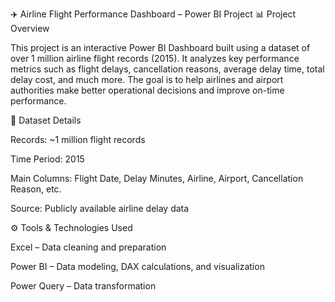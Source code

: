 ✈️ Airline Flight Performance Dashboard – Power BI Project
📊 Project Overview

This project is an interactive Power BI Dashboard built using a dataset of over 1 million airline flight records (2015).
It analyzes key performance metrics such as flight delays, cancellation reasons, average delay time, total delay cost, and much more.
The goal is to help airlines and airport authorities make better operational decisions and improve on-time performance.

📁 Dataset Details

Records: ~1 million flight records

Time Period: 2015

Main Columns: Flight Date, Delay Minutes, Airline, Airport, Cancellation Reason, etc.

Source: Publicly available airline delay data

⚙️ Tools & Technologies Used

Excel – Data cleaning and preparation

Power BI – Data modeling, DAX calculations, and visualization

Power Query – Data transformation
